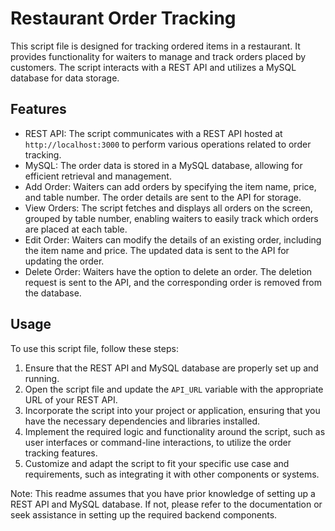 # Restaurant Order Tracking

This script file is designed for tracking ordered items in a restaurant. It provides functionality for waiters to manage and track orders placed by customers. The script interacts with a REST API and utilizes a MySQL database for data storage.

## Features

- REST API: The script communicates with a REST API hosted at `http://localhost:3000` to perform various operations related to order tracking.
- MySQL: The order data is stored in a MySQL database, allowing for efficient retrieval and management.
- Add Order: Waiters can add orders by specifying the item name, price, and table number. The order details are sent to the API for storage.
- View Orders: The script fetches and displays all orders on the screen, grouped by table number, enabling waiters to easily track which orders are placed at each table.
- Edit Order: Waiters can modify the details of an existing order, including the item name and price. The updated data is sent to the API for updating the order.
- Delete Order: Waiters have the option to delete an order. The deletion request is sent to the API, and the corresponding order is removed from the database.

## Usage

To use this script file, follow these steps:

1. Ensure that the REST API and MySQL database are properly set up and running.
2. Open the script file and update the `API_URL` variable with the appropriate URL of your REST API.
3. Incorporate the script into your project or application, ensuring that you have the necessary dependencies and libraries installed.
4. Implement the required logic and functionality around the script, such as user interfaces or command-line interactions, to utilize the order tracking features.
5. Customize and adapt the script to fit your specific use case and requirements, such as integrating it with other components or systems.

Note: This readme assumes that you have prior knowledge of setting up a REST API and MySQL database. If not, please refer to the documentation or seek assistance in setting up the required backend components.